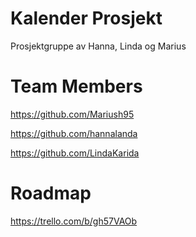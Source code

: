 # Kalender Prosjekt
Prosjektgruppe av Hanna, Linda og Marius

# Team Members

https://github.com/Mariush95

https://github.com/hannalanda

https://github.com/LindaKarida

# Roadmap

https://trello.com/b/gh57VAOb
